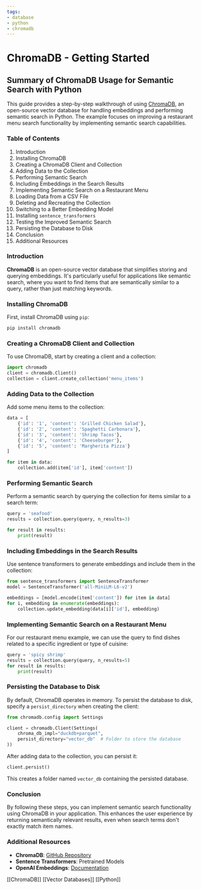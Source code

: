 ```yaml
---
tags:
- database
- python
- chromadb
---
```


# ChromaDB - Getting Started

## Summary of ChromaDB Usage for Semantic Search with Python

This guide provides a step-by-step walkthrough of using [ChromaDB](https://www.trychroma.com/), an open-source vector database for handling embeddings and performing semantic search in Python. The example focuses on improving a restaurant menu search functionality by implementing semantic search capabilities.

### Table of Contents

1. Introduction
2. Installing ChromaDB
3. Creating a ChromaDB Client and Collection
4. Adding Data to the Collection
5. Performing Semantic Search
6. Including Embeddings in the Search Results
7. Implementing Semantic Search on a Restaurant Menu
8. Loading Data from a CSV File
9. Deleting and Recreating the Collection
10. Switching to a Better Embedding Model
11. Installing `sentence_transformers`
12. Testing the Improved Semantic Search
13. Persisting the Database to Disk
14. Conclusion
15. Additional Resources

### Introduction

**ChromaDB** is an open-source vector database that simplifies storing and querying embeddings. It's particularly useful for applications like semantic search, where you want to find items that are semantically similar to a query, rather than just matching keywords.

### Installing ChromaDB

First, install ChromaDB using `pip`:

```bash
pip install chromadb
```

### Creating a ChromaDB Client and Collection

To use ChromaDB, start by creating a client and a collection:

```python
import chromadb
client = chromadb.Client()
collection = client.create_collection('menu_items')
```

### Adding Data to the Collection

Add some menu items to the collection:

```python
data = [
    {'id': '1', 'content': 'Grilled Chicken Salad'},
    {'id': '2', 'content': 'Spaghetti Carbonara'},
    {'id': '3', 'content': 'Shrimp Tacos'},
    {'id': '4', 'content': 'Cheeseburger'},
    {'id': '5', 'content': 'Margherita Pizza'}
]

for item in data:
    collection.add(item['id'], item['content'])
```

### Performing Semantic Search

Perform a semantic search by querying the collection for items similar to a search term:

```python
query = 'seafood'
results = collection.query(query, n_results=3)

for result in results:
    print(result)
```

### Including Embeddings in the Search Results

Use sentence transformers to generate embeddings and include them in the collection:

```python
from sentence_transformers import SentenceTransformer
model = SentenceTransformer('all-MiniLM-L6-v2')

embeddings = [model.encode(item['content']) for item in data]
for i, embedding in enumerate(embeddings):
    collection.update_embedding(data[i]['id'], embedding)
```

### Implementing Semantic Search on a Restaurant Menu

For our restaurant menu example, we can use the query to find dishes related to a specific ingredient or type of cuisine:

```python
query = 'spicy shrimp'
results = collection.query(query, n_results=5)
for result in results:
    print(result)
```

### Persisting the Database to Disk

By default, ChromaDB operates in memory. To persist the database to disk, specify a `persist_directory` when creating the client:

```python
from chromadb.config import Settings

client = chromadb.Client(Settings(
    chroma_db_impl="duckdb+parquet",
    persist_directory="vector_db"  # Folder to store the database
))
```

After adding data to the collection, you can persist it:

```python
client.persist()
```

This creates a folder named `vector_db` containing the persisted database.

### Conclusion

By following these steps, you can implement semantic search functionality using ChromaDB in your application. This enhances the user experience by returning semantically relevant results, even when search terms don't exactly match item names.

### Additional Resources

- **ChromaDB**: [GitHub Repository](https://github.com/chroma-core/chroma)
- **Sentence Transformers**: Pretrained Models
- **OpenAI Embeddings**: [Documentation](https://platform.openai.com/docs/guides/embeddings)

[[ChromaDB]]  [[Vector Databases]]  [[Python]]